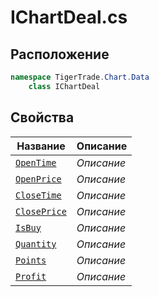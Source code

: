 
# IChartDeal.cs
## Расположение
```csharp
namespace TigerTrade.Chart.Data  
    class IChartDeal
```

## Свойства
| Название | Описание |
| --- | --- |
| [`OpenTime`](./svoistva/OpenTime.md) | *Описание* |
| [`OpenPrice`](./svoistva/OpenPrice.md) | *Описание* |
| [`CloseTime`](./svoistva/CloseTime.md) | *Описание* |
| [`ClosePrice`](./svoistva/ClosePrice.md) | *Описание* |
| [`IsBuy`](./svoistva/IsBuy.md) | *Описание* |
| [`Quantity`](./svoistva/Quantity.md) | *Описание* |
| [`Points`](./svoistva/Points.md) | *Описание* |
| [`Profit`](./svoistva/Profit.md) | *Описание* |
